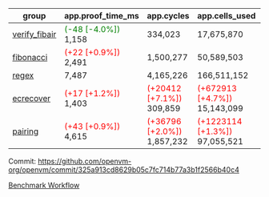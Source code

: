 | group | app.proof_time_ms | app.cycles | app.cells_used | leaf.proof_time_ms | leaf.cycles | leaf.cells_used |
| -- | -- | -- | -- | -- | -- | -- |
| [verify_fibair](https://github.com/openvm-org/openvm/blob/benchmark-results/benchmarks-pr/1662/verify_fibair-325a913cd8629b05c7fc714b77a3b1f2566b40c4.md) |<span style='color: green'>(-48 [-4.0%])</span> 1,158 |  334,023 |  17,675,870 |- | - | - |
| [fibonacci](https://github.com/openvm-org/openvm/blob/benchmark-results/benchmarks-pr/1662/fibonacci-325a913cd8629b05c7fc714b77a3b1f2566b40c4.md) |<span style='color: red'>(+22 [+0.9%])</span> 2,491 |  1,500,277 |  50,589,503 |- | - | - |
| [regex](https://github.com/openvm-org/openvm/blob/benchmark-results/benchmarks-pr/1662/regex-325a913cd8629b05c7fc714b77a3b1f2566b40c4.md) | 7,487 |  4,165,226 |  166,511,152 |- | - | - |
| [ecrecover](https://github.com/openvm-org/openvm/blob/benchmark-results/benchmarks-pr/1662/ecrecover-325a913cd8629b05c7fc714b77a3b1f2566b40c4.md) |<span style='color: red'>(+17 [+1.2%])</span> 1,403 | <span style='color: red'>(+20412 [+7.1%])</span> 309,859 | <span style='color: red'>(+672913 [+4.7%])</span> 15,143,099 |- | - | - |
| [pairing](https://github.com/openvm-org/openvm/blob/benchmark-results/benchmarks-pr/1662/pairing-325a913cd8629b05c7fc714b77a3b1f2566b40c4.md) |<span style='color: red'>(+43 [+0.9%])</span> 4,615 | <span style='color: red'>(+36796 [+2.0%])</span> 1,857,232 | <span style='color: red'>(+1223114 [+1.3%])</span> 97,055,521 |- | - | - |


Commit: https://github.com/openvm-org/openvm/commit/325a913cd8629b05c7fc714b77a3b1f2566b40c4

[Benchmark Workflow](https://github.com/openvm-org/openvm/actions/runs/15076929607)
